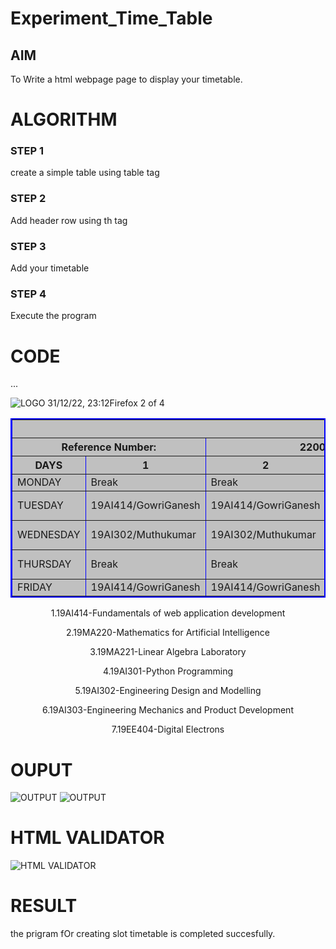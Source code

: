 # Experiment_Time_Table

## AIM
To Write a html webpage page to display your timetable.

# ALGORITHM
### STEP 1
create a simple table using table tag

### STEP 2
Add header row using th tag

### STEP 3
Add your timetable

### STEP 4
Execute the program

# CODE
...

<!DOCTYPE html>
<html lang="en">
<body>
<img src="logo.png" alt="LOGO">
<table border = "2" cellspacing="2" bordercolor="blue"
bgcolor="silver" align="center">
<tr>
<th colspan="8">TIME TABLE</th>
</tr>
<th colspan=2>Reference Number:</th>
<th colspan=2>22009434</th>
<th colspan=2>Name:</th>
<th colspan=2>JAYASRI.D</th>
31/12/22, 23:12Firefox
2 of 4
</tr>
<tr>
<th>DAYS</th>
<th>1</th>
<th>2</th>
<th>3</th>
<th>4</th>
<th rowspan="8">lunch break</th>
<th>5</th>
<th>6</th>
<th>7</th>
<th>8</th>
</tr>
<tr>
<td>MONDAY</td>
<td>Break</td>
<td>Break</td>
<td>19AI302/Muthukumar</td>
<td>19AI302/Muthukumar</td>
<td>Break</td>
<td>Break</td>
<td>Break</td>
<td>Break</td>
</tr>
<tr>
<td>TUESDAY</td>
<td>19AI414/GowriGanesh</td>
<td>19AI414/GowriGanesh</td>
<td>19MA220/Jaba Jasphin</td>
<td>19MA220/Jaba Jasphin</td>
<td>19EE404/VasanthKumar</td>
<td>19EE404/VasanthKumar</td>
<td>Break</td>
<td>Break</td>
</tr>
<tr>
<td>WEDNESDAY</td>
<td>19AI302/Muthukumar</td>
<td>19AI302/Muthukumar</td>
<td>19MA221/Jaba Jasphin</td>
<td>19MA221/Jaba Jasphin</td>
<td>19EE404/VasanthKumar</td>
<td>19EE404/VasanthKumar</td>
<td>19AI303/VigneshSekar</td>
<td>19AI303/VigneshSekar</td>
</tr>
<tr>
<td>THURSDAY</td>
<td>Break</td>
<td>Break</td>
<td>19AI414/GowriGanesh</td>
<td>19AI414/GowriGanesh</td>
<td>19AI303/VigneshSekar</td>
<td>19AI303/VigneshSekar</td>
<td>19MA220/Jaba Jasphin</td>
<td>19MA220/Jaba Jasphin</td>
</tr>
<tr>
<td>FRIDAY</td>
<td>19AI414/GowriGanesh</td>
<td>19AI414/GowriGanesh</td>
<td>19AI301/Jaba Jasphin</td>
<td>19AI301/Jaba Jasphin</td>
<td>Break</td>
<td>Break</td>
<td>Break</td>
<td>Break</td>
</tr>
</table>
<p align="center">1.19AI414-Fundamentals of web application development</p>
<p align="center">2.19MA220-Mathematics for Artificial Intelligence</p>
<p align="center">3.19MA221-Linear Algebra Laboratory</p>
<p align="center">4.19AI301-Python Programming</p>
<p align="center">5.19AI302-Engineering Design and Modelling</p>
<p align="center">6.19AI303-Engineering Mechanics and Product Development</p>
<p align="center">7.19EE404-Digital Electrons</p>
</body>
</html>


# OUPUT
![OUTPUT](http://jayasri.student.saveetha.in:8000/static/images/out.png?raw=true)
![OUTPUT](http://jayasri.student.saveetha.in:8000/static/images/out.png?raw=true)


# HTML VALIDATOR
![HTML VALIDATOR](http://jayasri.student.saveetha.in:8000/static/images/valid.png?raw=true)

# RESULT 
the prigram fOr creating slot timetable is completed succesfully.
